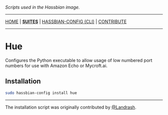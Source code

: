 _Scripts used in the Hassbian image._

***

[HOME](/) | [**SUITES**](/suites) | [HASSBIAN-CONFIG (CLI)](/cli) | [CONTRIBUTE](/contribute)

***

# Hue

Configures the Python executable to allow usage of low numbered port numbers
for use with Amazon Echo or Mycroft.ai.

## Installation

```bash
sudo hassbian-config install hue
```

***

The installation script was originally contributed by [@Landrash][landrash].

<!--- Links --->
[landrash]: https://github.com/landrash
